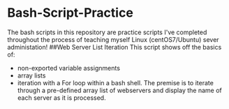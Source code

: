 # Bash-Script-Practice
The bash scripts in this repository are practice scripts I've completed throughout the process of teaching myself Linux (centOS7/Ubuntu) sever administation!
##Web Server List Iteration
This script shows off the basics of:
- non-exported variable assignments
- array lists
- iteration with a For loop 
within a bash shell. The premise is to iterate through a pre-defined array list of webservers and display the name of each server as it is processed.
